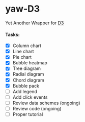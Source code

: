 # yaw-D3
Yet Another Wrapper for [D3](https://d3js.org)

#### Tasks:
- [x] Column chart
- [x] Line chart
- [x] Pie chart
- [x] Bubble heatmap
- [x] Tree diagram
- [x] Radial diagram
- [x] Chord diagram
- [x] Bubble pack
- [ ] Add legend
- [ ] Add click events
- [ ] Review data schemes (ongoing)
- [ ] Review code (ongoing)
- [ ] Proper tutorial
